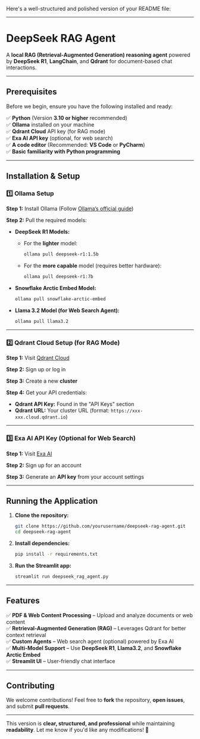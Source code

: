 Here's a well-structured and polished version of your README file:  

---

# **DeepSeek RAG Agent**  

A **local RAG (Retrieval-Augmented Generation) reasoning agent** powered by **DeepSeek R1**, **LangChain**, and **Qdrant** for document-based chat interactions.  

---

## **Prerequisites**  
Before we begin, ensure you have the following installed and ready:  

✅ **Python** (Version **3.10 or higher** recommended)  
✅ **Ollama** installed on your machine  
✅ **Qdrant Cloud** API key (for RAG mode)  
✅ **Exa AI API key** (optional, for web search)  
✅ **A code editor** (Recommended: **VS Code** or **PyCharm**)  
✅ **Basic familiarity with Python programming**  

---

## **Installation & Setup**  

### **1️⃣ Ollama Setup**  
**Step 1:** Install Ollama (Follow [Ollama’s official guide](https://ollama.ai/))  

**Step 2:** Pull the required models:  

- **DeepSeek R1 Models:**  
  - For the **lighter** model:  
    ```bash
    ollama pull deepseek-r1:1.5b
    ```
  - For the **more capable** model (requires better hardware):  
    ```bash
    ollama pull deepseek-r1:7b
    ```

- **Snowflake Arctic Embed Model:**  
  ```bash
  ollama pull snowflake-arctic-embed
  ```

- **Llama 3.2 Model (for Web Search Agent):**  
  ```bash
  ollama pull llama3.2
  ```

---

### **2️⃣ Qdrant Cloud Setup (for RAG Mode)**  
**Step 1:** Visit [Qdrant Cloud](https://cloud.qdrant.io)  

**Step 2:** Sign up or log in  

**Step 3:** Create a new **cluster**  

**Step 4:** Get your API credentials:  
- **Qdrant API Key:** Found in the "API Keys" section  
- **Qdrant URL:** Your cluster URL (format: `https://xxx-xxx.cloud.qdrant.io`)  

---

### **3️⃣ Exa AI API Key (Optional for Web Search)**  
**Step 1:** Visit [Exa AI](https://exa.ai)  

**Step 2:** Sign up for an account  

**Step 3:** Generate an **API key** from your account settings  

---

## **Running the Application**  

1. **Clone the repository:**  
   ```bash
   git clone https://github.com/yourusername/deepseek-rag-agent.git
   cd deepseek-rag-agent
   ```

2. **Install dependencies:**  
   ```bash
   pip install -r requirements.txt
   ```

3. **Run the Streamlit app:**  
   ```bash
   streamlit run deepseek_rag_agent.py
   ```

---

## **Features**  
✅ **PDF & Web Content Processing** – Upload and analyze documents or web content  
✅ **Retrieval-Augmented Generation (RAG)** – Leverages Qdrant for better context retrieval  
✅ **Custom Agents** – Web search agent (optional) powered by Exa AI  
✅ **Multi-Model Support** – Use **DeepSeek R1**, **Llama3.2**, and **Snowflake Arctic Embed**  
✅ **Streamlit UI** – User-friendly chat interface  

---

## **Contributing**  
We welcome contributions! Feel free to **fork** the repository, **open issues**, and submit **pull requests**.  

---

This version is **clear, structured, and professional** while maintaining **readability**. Let me know if you'd like any modifications! 🚀
